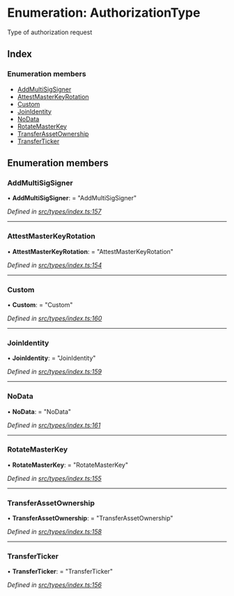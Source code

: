 # Enumeration: AuthorizationType

Type of authorization request

## Index

### Enumeration members

* [AddMultiSigSigner](authorizationtype.md#addmultisigsigner)
* [AttestMasterKeyRotation](authorizationtype.md#attestmasterkeyrotation)
* [Custom](authorizationtype.md#custom)
* [JoinIdentity](authorizationtype.md#joinidentity)
* [NoData](authorizationtype.md#nodata)
* [RotateMasterKey](authorizationtype.md#rotatemasterkey)
* [TransferAssetOwnership](authorizationtype.md#transferassetownership)
* [TransferTicker](authorizationtype.md#transferticker)

## Enumeration members

###  AddMultiSigSigner

• **AddMultiSigSigner**: = "AddMultiSigSigner"

*Defined in [src/types/index.ts:157](https://github.com/PolymathNetwork/polymesh-sdk/blob/7527396d/src/types/index.ts#L157)*

___

###  AttestMasterKeyRotation

• **AttestMasterKeyRotation**: = "AttestMasterKeyRotation"

*Defined in [src/types/index.ts:154](https://github.com/PolymathNetwork/polymesh-sdk/blob/7527396d/src/types/index.ts#L154)*

___

###  Custom

• **Custom**: = "Custom"

*Defined in [src/types/index.ts:160](https://github.com/PolymathNetwork/polymesh-sdk/blob/7527396d/src/types/index.ts#L160)*

___

###  JoinIdentity

• **JoinIdentity**: = "JoinIdentity"

*Defined in [src/types/index.ts:159](https://github.com/PolymathNetwork/polymesh-sdk/blob/7527396d/src/types/index.ts#L159)*

___

###  NoData

• **NoData**: = "NoData"

*Defined in [src/types/index.ts:161](https://github.com/PolymathNetwork/polymesh-sdk/blob/7527396d/src/types/index.ts#L161)*

___

###  RotateMasterKey

• **RotateMasterKey**: = "RotateMasterKey"

*Defined in [src/types/index.ts:155](https://github.com/PolymathNetwork/polymesh-sdk/blob/7527396d/src/types/index.ts#L155)*

___

###  TransferAssetOwnership

• **TransferAssetOwnership**: = "TransferAssetOwnership"

*Defined in [src/types/index.ts:158](https://github.com/PolymathNetwork/polymesh-sdk/blob/7527396d/src/types/index.ts#L158)*

___

###  TransferTicker

• **TransferTicker**: = "TransferTicker"

*Defined in [src/types/index.ts:156](https://github.com/PolymathNetwork/polymesh-sdk/blob/7527396d/src/types/index.ts#L156)*
